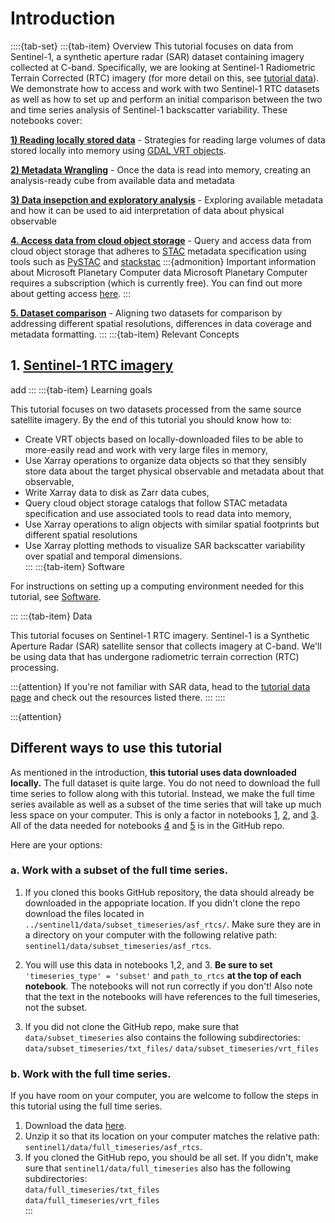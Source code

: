 # Introduction

::::{tab-set}
:::{tab-item} Overview
This tutorial focuses on data from Sentinel-1, a synthetic aperture radar (SAR) dataset containing imagery collected at C-band. Specifically, we are looking at Sentinel-1 Radiometric Terrain Corrected (RTC) imagery (for more detail on this, see [tutorial data](tutorial_data.md)). We demonstrate how to access and work with two Sentinel-1 RTC datasets as well as how to set up and perform an initial comparison between the two and time series analysis of Sentinel-1 backscatter variability. These notebooks cover:  

**[1) Reading locally stored data](nbs/1_read_asf_data.ipynb)**
    - Strategies for reading large volumes of data stored locally into memory using [GDAL VRT objects](https://gdal.org/en/stable/drivers/raster/vrt.html).

**[2) Metadata Wrangling](nbs/2_wrangle_metadata.ipynb)**
    - Once the data is read into memory, creating an analysis-ready cube from available data and metadata

**[3) Data insepction and exploratory analysis](nbs/3_asf_exploratory_analysis.ipynb)**
    - Exploring available metadata and how it can be used to aid interpretation of data about physical observable

**[4. Access data from cloud object storage](nbs/4_read_pc_data.ipynb)**
    - Query and access data from cloud object storage that adheres to [STAC](https://stacspec.org/en) metadata specification using tools such as [PySTAC](https://pystac.readthedocs.io/) and [stackstac](https://stackstac.readthedocs.io/en/latest/)
    :::{admonition} Important information about Microsoft Planetary Computer data
    Microsoft Planetary Computer requires a subscription (which is currently free). You can find out more about getting access [here](https://planetarycomputer.developer.azure-api.net/).
    :::

**[5. Dataset comparison](nbs/5_comparing_s1_rtc_datasets.ipynb)**
    - Aligning two datasets for comparison by addressing different spatial resolutions, differences in data coverage and metadata formatting. 
:::
:::{tab-item} Relevant Concepts

## 1. [Sentinel-1 RTC imagery](../background/tutorial_data.md#sentinel-1-radiometric-terrain-corrected-rtc-imagery)
add 
:::
:::{tab-item} Learning goals

This tutorial focuses on two datasets processed from the same source satellite imagery. By the end of this tutorial you should know how to:

- Create VRT objects based on locally-downloaded files to be able to more-easily read and work with very large files in memory,  
- Use Xarray operations to organize data objects so that they sensibly store data about the target physical observable and metadata about that observable,  
- Write Xarray data to disk as Zarr data cubes,  
- Query cloud object storage catalogs that follow STAC metadata specification and use associated tools to read data into memory,  
- Use Xarray operations to align objects with similar spatial footprints but different spatial resolutions
- Use Xarray plotting methods to visualize SAR backscatter variability over spatial and temporal dimensions.  
:::
:::{tab-item} Software

For instructions on setting up a computing environment needed for this tutorial, see [Software](../intro/software.md).

:::
:::{tab-item} Data

This tutorial focuses on Sentinel-1 RTC imagery. Sentinel-1 is a Synthetic Aperture Radar (SAR) satellite sensor that collects imagery at C-band. We'll be using data that has undergone radiometric terrain correction (RTC) processing. 

:::{attention}
If you're not familiar with SAR data, head to the [tutorial data page](../background/tutorial_data.md) and check out the resources listed there. 
:::
::::

:::{attention} 
## Different ways to use this tutorial
As mentioned in the introduction, **this tutorial uses data downloaded locally.** The full dataset is quite large. You do not need to download the full time series to follow along with this tutorial. Instead, we make the full time series available as well as a subset of the time series that will take up much less space on your computer. This is only a factor in notebooks [1](nbs/1_read_asf_data.ipynb), [2](nbs/2_wrangle_metadata.ipynb), and [3](nbs/3_asf_exploratory_analysis.ipynb). All of the data needed for notebooks [4](nbs/4_read_pc_data.ipynb) and [5](nbs/5_comparing_s1_rtc_datasets.ipynb) is in the GitHub repo. 

Here are your options:  
### a. Work with a subset of the full time series.
1) If you cloned this books GitHub repository, the data should already be downloaded in the appopriate location. If you didn't clone the repo download the files located in `../sentinel1/data/subset_timeseries/asf_rtcs/`. Make sure they are in a directory on your computer with the following relative path: `sentinel1/data/subset_timeseries/asf_rtcs`.  

2) You will use this data in notebooks 1,2, and 3. **Be sure to set** `'timeseries_type' = 'subset'` and `path_to_rtcs` **at the top of each notebook**. The notebooks will not  run correctly if you don't! Also note that the text in the notebooks will have references to the full timeseries, not the subset. 

3) If you did not clone the GitHub repo, make sure that `data/subset_timeseries` also contains the following subdirectories:
        `data/subset_timeseries/txt_files/`
        `data/subset_timeseries/vrt_files`  

### b. Work with the full time series.
If you have room on your computer, you are welcome to follow the steps in this tutorial using the full time series.   
1) Download the data [here](https://zenodo.org/records/7236413).  
2) Unzip it so that its location on your computer matches the relative path: `sentinel1/data/full_timeseries/asf_rtcs`.   
3) If you cloned the GitHub repo, you should be all set. If you didn't, make sure that `sentinel1/data/full_timeseries` also has the following subdirectories:  
        `data/full_timeseries/txt_files`  
        `data/full_timeseries/vrt_files`  
:::
